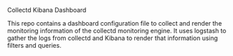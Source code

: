Collectd Kibana Dashboard

This repo contains a dashboard configuration file to collect and render the monitoring information of the collectd monitoring engine. It uses logstash to gather the logs from collectd and Kibana to render that information using filters and queries.
